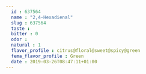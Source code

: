 ```yaml
---
  id : 637564
  name : "2,4-Hexadienal"
  slug : 637564
  taste : 
  bitter : 0
  odor : 
  natural : 1
  flavor_profile : citrus@floral@sweet@spicy@green
  fema_flavor_profile : Green
  date : 2019-03-26T08:47:11+01:00
---
```



